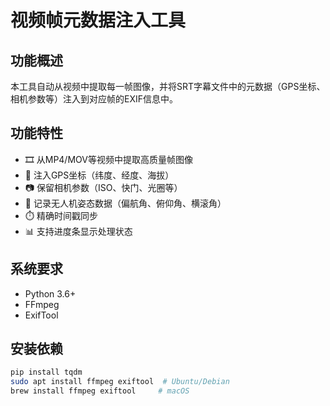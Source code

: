 # 视频帧元数据注入工具

## 功能概述
本工具自动从视频中提取每一帧图像，并将SRT字幕文件中的元数据（GPS坐标、相机参数等）注入到对应帧的EXIF信息中。

## 功能特性
- 🎞️ 从MP4/MOV等视频中提取高质量帧图像
- 📍 注入GPS坐标（纬度、经度、海拔）
- 📷 保留相机参数（ISO、快门、光圈等）
- 🚁 记录无人机姿态数据（偏航角、俯仰角、横滚角）
- ⏱️ 精确时间戳同步
- 📊 支持进度条显示处理状态

## 系统要求
- Python 3.6+
- FFmpeg
- ExifTool

## 安装依赖
```bash
pip install tqdm
sudo apt install ffmpeg exiftool  # Ubuntu/Debian
brew install ffmpeg exiftool     # macOS
